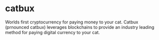 # catbux
Worlds first cryptocurrency for paying money to your cat. Catbux (prnounced catbux) 
leverages blockchains to provide an industry leading method for paying digital 
currency to your cat.

